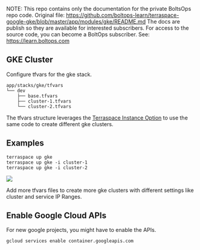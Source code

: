 <!-- note marker start -->
NOTE: This repo contains only the documentation for the private BoltsOps repo code.
Original file: https://github.com/boltops-learn/terraspace-google-gke/blob/master/app/modules/gke/README.md
The docs are publish so they are available for interested subscribers.
For access to the source code, you can become a BoltOps subscriber.
See: https://learn.boltops.com

<!-- note marker end -->

## GKE Cluster

Configure tfvars for the gke stack.

    app/stacks/gke/tfvars
    └── dev
        ├── base.tfvars
        ├── cluster-1.tfvars
        └── cluster-2.tfvars

The tfvars structure leverages the [Terraspace Instance Option](https://terraspace.cloud/docs/tfvars/instance-option/) to use the same code to create different gke clusters.

## Examples

    terraspace up gke
    terraspace up gke -i cluster-1
    terraspace up gke -i cluster-2

![](https://img.boltops.com/images/modules/gke/gke.png)

Add more tfvars files to create more gke clusters with different settings like cluster and service IP Ranges.

## Enable Google Cloud APIs

For new google projects, you might have to enable the APIs.

    gcloud services enable container.googleapis.com